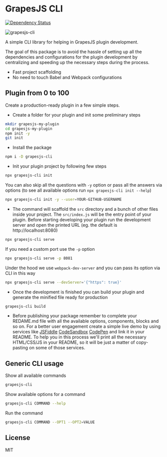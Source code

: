 # GrapesJS CLI

<span><a href="https://david-dm.org/artf/grapesjs-cli#info=dependencies"><img src="https://img.shields.io/david/artf/grapesjs-cli.svg" alt="Dependency Status" /></a></span>

![grapesjs-cli](https://user-images.githubusercontent.com/11614725/67439551-d113b380-f5f6-11e9-8813-1af4b7715ba4.png)


A simple CLI library for helping in GrapesJS plugin development.

The goal of this package is to avoid the hassle of setting up all the dependencies and configurations for the plugin development by centralizing and speeding up the necessary steps during the process.

* Fast project scaffolding
* No need to touch Babel and Webpack configurations





## Plugin from 0 to 100

Create a production-ready plugin in a few simple steps.

* Create a folder for your plugin and init some preliminary steps

```sh
mkdir grapesjs-my-plugin
cd grapesjs-my-plugin
npm init -y
git init
```

* Install the package

```sh
npm i -D grapesjs-cli
```

* Init your plugin project by following few steps

```sh
npx grapesjs-cli init
```

You can also skip all the questions with `-y` option or pass all the answers via options (to see all available options run `npx grapesjs-cli init --help`)

```sh
npx grapesjs-cli init -y --user=YOUR-GITHUB-USERNAME
```


* The command will scaffold the `src` directory and a bunch of other files inside your project. The `src/index.js` will be the entry point of your plugin. Before starting developing your plugin run the development server and open the printed URL (eg. the default is http://localhost:8080)

```sh
npx grapesjs-cli serve
```

If you need a custom port use the `-p` option

```sh
npx grapesjs-cli serve -p 8081
```

Under the hood we use `webpack-dev-server` and you can pass its option via CLI in this way

```sh
npx grapesjs-cli serve --devServer='{"https": true}'
```

* Once the development is finished you can build your plugin and generate the minified file ready for production

```sh
grapesjs-cli build
```

* Before publishing your package remember to complete your REDAME.md file with all the available options, components, blocks and so on.
For a better user engagement create a simple live demo by using services like [JSFiddle](https://jsfiddle.net) [CodeSandbox](https://codesandbox.io) [CodePen](https://codepen.io) and link it in your README. To help you in this process we'll print all the necessary HTML/CSS/JS in your README, so it will be just a matter of copy-pasting on some of those services.





## Generic CLI usage

Show all available commands

```sh
grapesjs-cli
```

Show available options for a command

```sh
grapesjs-cli COMMAND --help
```

Run the command

```sh
grapesjs-cli COMMAND --OPT1 --OPT2=VALUE
```





## License

MIT
